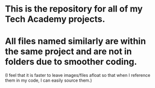 # This is the repository for all of my Tech Academy projects. 
# All files named similarly are within the same project and are not in folders due to smoother coding. 
(I feel that it is faster to leave images/files afloat so that when I reference them in my code, I can easily source them.)
